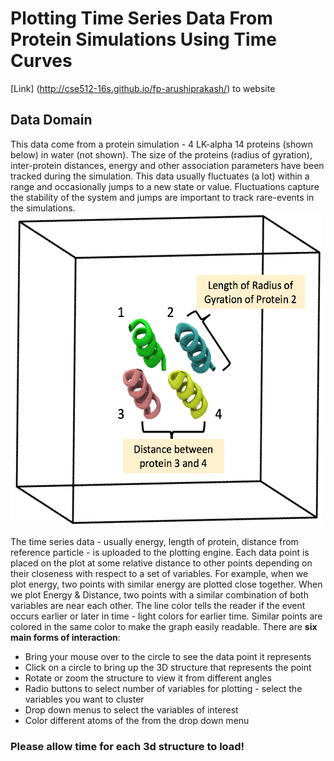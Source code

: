 # Plotting Time Series Data From Protein Simulations Using Time Curves 

[Link] (http://cse512-16s.github.io/fp-arushiprakash/) to website

## Data Domain  
  This data come from a protein simulation - 4 LK-alpha 14 proteins (shown below) in water (not shown). The size of the proteins (radius of gyration), inter-protein distances, energy and other association parameters have been tracked during the simulation. This data usually fluctuates (a lot) within a range and occasionally jumps to a new state or value. Fluctuations capture the stability of the system and jumps are important to track rare-events in the simulations.  
  <img src="lib/protein_image.png" width="500" height="500">  
  
  The time series data - usually energy, length of protein, distance from reference particle - is uploaded to the plotting engine. Each data point is placed on the plot at some relative distance to other points depending on their closeness with respect to a set of variables. For example, when we plot energy, two points with similar energy are plotted close together. When we plot Energy & Distance, two points with a similar combination of both variables are near each other. The line color tells the reader if the event occurs earlier or later in time - light colors for earlier time. Similar points are colored in the same color to make the graph easily readable. There are **six main forms of interaction**:  
  
* Bring your mouse over to the circle to see the data point it represents  
* Click on a circle to bring up the 3D structure that represents the point
* Rotate or zoom the structure to view it from different angles
* Radio buttons to select number of variables for plotting - select the variables you want to cluster   
* Drop down menus to select the variables of interest
* Color different atoms of the from the drop down menu

### Please allow time for each 3d structure to load!

